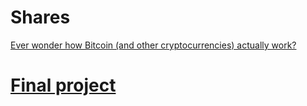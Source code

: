 # Shares

[Ever wonder how Bitcoin (and other cryptocurrencies) actually work?](https://www.youtube.com/watch?v=bBC-nXj3Ng4)

# [Final project](https://github.com/VGamezz19/MDitor)